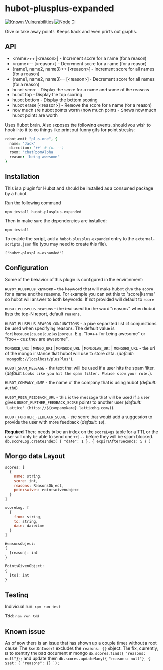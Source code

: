 hubot-plusplus-expanded
==============

[![Known Vulnerabilities](https://snyk.io//test/github/Mutmatt/hubot-plusplus-expanded/badge.svg?targetFile=package.json)](https://snyk.io//test/github/Mutmatt/hubot-plusplus-expanded?targetFile=package.json)
![Node CI](https://github.com/o-mutt/hubot-plusplus-expanded/workflows/test.yml/badge.svg?branch=main)

Give or take away points. Keeps track and even prints out graphs.


API
---
* \<name>++ [\<reason>] - Increment score for a name (for a reason)
* \<name>-- [\<reason>] - Decrement score for a name (for a reason)
* {name1, name2, name3}++ [\<reason>] - Increment score for all names (for a reason)
* {name1, name2, name3}-- [\<reason>] - Decrement score for all names (for a reason)
* hubot score <name> - Display the score for a name and some of the reasons
* hubot top <amount> - Display the top scoring <amount>
* hubot bottom <amount> - Display the bottom scoring <amount>
* hubot erase <name> [\<reason>] - Remove the score for a name (for a reason)
* how much are hubot points worth (how much point) - Shows how much hubot points are worth

Uses Hubot brain. Also exposes the following events, should you wish to hook
into it to do things like print out funny gifs for point streaks:

```coffeescript
robot.emit "plus-one", {
  name: 'Jack'
  direction: '++' # (or --)
  room: 'chatRoomAlpha'
  reason: 'being awesome'
}
```

## Installation

This is a plugin for Hubot and should be installed as a consumed package by a hubot.

Run the following command

  `npm install hubot-plusplus-expanded`

Then to make sure the dependencies are installed:

  `npm install`

To enable the script, add a `hubot-plusplus-expanded` entry to the `external-scripts.json`
file (you may need to create this file).

    ["hubot-plusplus-expanded"]

## Configuration

Some of the behavior of this plugin is configured in the environment:

`HUBOT_PLUSPLUS_KEYWORD` - the keyword that will make hubot give the score for a name and the reasons. For example you can set this to "score|karma" so hubot will answer to both keywords. If not provided will default to `score`

`HUBOT_PLUSPLUS_REASONS` - the text used for the word "reasons" when hubot lists the top-N report, default `reasons`.

`HUBOT_PLUSPLUS_REASON_CONJUNCTIONS` - a pipe separated list of conjunctions be used when specifying reasons. The default value is `for|because|cause|cuz|as|porque`. E.g. "foo++ for being awesome" or "foo++ cuz they are awesome".

`MONGODB_URI` | `MONGO_URI` | `MONGODB_URL` | `MONGOLAB_URI` | `MONGOHQ_URL` - the uri of the mongo instance that hubot will use to store data. (*default:* `'mongodb://localhost/plusPlus'`).

`HUBOT_SPAM_MESSAGE` - the text that will be used if a user hits the spam filter. (*default:* `Looks like you hit the spam filter. Please slow your role.`).

`HUBOT_COMPANY_NAME` - the name of the company that is using hubot (*default:* `Auth0`).

`HUBOT_PEER_FEEDBACK_URL` - this is the message that will be used if a user gives `HUBOT_FURTHER_FEEDBACK_SCORE` points to another user (*default:* `'Lattice' (https://${companyName}.latticehq.com/)`).

`HUBOT_FURTHER_FEEDBACK_SCORE` - the score that would add a suggestion to provide the user with more feedback (*default:* `10`).

**Required** There needs to be an index on the `scoreLogs` table for a TTL or the user will only be able to send one `++|--` before they will be spam blocked. 
`db.scoreLog.createIndex( { "date": 1 }, { expireAfterSeconds: 5 } )`

## Mongo data Layout
``` javascript
scores: [
  {
    name: string,
    score: int,
    reasons: ReasonsObject,
    pointsGiven: PointsGivenObject
  }
]

scoreLog: [
  {
    from: string,
    to: string,
    date: datetime
  }
]

ReasonsObject:
{
  [reason]: int
}

PointsGivenObject:
{
  [to]: int
}
```

## Testing

Individual run:
`npm run test`

Tdd:
`npm run tdd`

## Known issue
As of now there is an issue that has shown up a couple times without a root cause. The `$setOnInsert` excludes the `reasons: {}` object. The fix, currently, is to identify the bad document in mongo `db.scores.find({ "reasons: null"});` and update them  `db.scores.updateMany({ "reasons: null"}, { $set: { "reasons": {} });`
